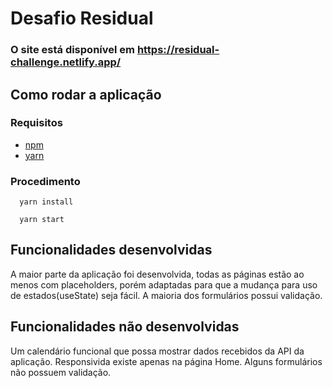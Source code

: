# Desafio Residual

### O site está disponível em https://residual-challenge.netlify.app/

## Como rodar a aplicação

### Requisitos

* [npm](https://www.npmjs.com/package/npm)
* [yarn](https://classic.yarnpkg.com/en/docs/install/#debian-stable)

### Procedimento

```
  yarn install
```

```
  yarn start
```



## Funcionalidades desenvolvidas

A maior parte da aplicação foi desenvolvida, todas as páginas estão ao menos com placeholders, porém adaptadas para que a mudança para uso de estados(useState) seja fácil. A maioria dos formulários possui validação.

## Funcionalidades não desenvolvidas

Um calendário funcional que possa mostrar dados recebidos da API da aplicação. Responsivida existe apenas na página Home. Alguns formulários não possuem validação.
